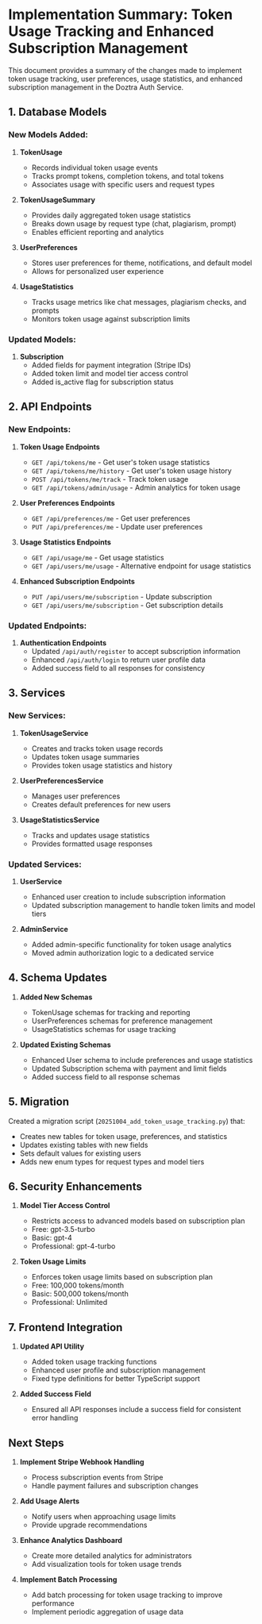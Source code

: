 # Implementation Summary: Token Usage Tracking and Enhanced Subscription Management

This document provides a summary of the changes made to implement token usage tracking, user preferences, usage statistics, and enhanced subscription management in the Doztra Auth Service.

## 1. Database Models

### New Models Added:

1. **TokenUsage**
   - Records individual token usage events
   - Tracks prompt tokens, completion tokens, and total tokens
   - Associates usage with specific users and request types

2. **TokenUsageSummary**
   - Provides daily aggregated token usage statistics
   - Breaks down usage by request type (chat, plagiarism, prompt)
   - Enables efficient reporting and analytics

3. **UserPreferences**
   - Stores user preferences for theme, notifications, and default model
   - Allows for personalized user experience

4. **UsageStatistics**
   - Tracks usage metrics like chat messages, plagiarism checks, and prompts
   - Monitors token usage against subscription limits

### Updated Models:

1. **Subscription**
   - Added fields for payment integration (Stripe IDs)
   - Added token limit and model tier access control
   - Added is_active flag for subscription status

## 2. API Endpoints

### New Endpoints:

1. **Token Usage Endpoints**
   - `GET /api/tokens/me` - Get user's token usage statistics
   - `GET /api/tokens/me/history` - Get user's token usage history
   - `POST /api/tokens/me/track` - Track token usage
   - `GET /api/tokens/admin/usage` - Admin analytics for token usage

2. **User Preferences Endpoints**
   - `GET /api/preferences/me` - Get user preferences
   - `PUT /api/preferences/me` - Update user preferences

3. **Usage Statistics Endpoints**
   - `GET /api/usage/me` - Get usage statistics
   - `GET /api/users/me/usage` - Alternative endpoint for usage statistics

4. **Enhanced Subscription Endpoints**
   - `PUT /api/users/me/subscription` - Update subscription
   - `GET /api/users/me/subscription` - Get subscription details

### Updated Endpoints:

1. **Authentication Endpoints**
   - Updated `/api/auth/register` to accept subscription information
   - Enhanced `/api/auth/login` to return user profile data
   - Added success field to all responses for consistency

## 3. Services

### New Services:

1. **TokenUsageService**
   - Creates and tracks token usage records
   - Updates token usage summaries
   - Provides token usage statistics and history

2. **UserPreferencesService**
   - Manages user preferences
   - Creates default preferences for new users

3. **UsageStatisticsService**
   - Tracks and updates usage statistics
   - Provides formatted usage responses

### Updated Services:

1. **UserService**
   - Enhanced user creation to include subscription information
   - Updated subscription management to handle token limits and model tiers

2. **AdminService**
   - Added admin-specific functionality for token usage analytics
   - Moved admin authorization logic to a dedicated service

## 4. Schema Updates

1. **Added New Schemas**
   - TokenUsage schemas for tracking and reporting
   - UserPreferences schemas for preference management
   - UsageStatistics schemas for usage tracking

2. **Updated Existing Schemas**
   - Enhanced User schema to include preferences and usage statistics
   - Updated Subscription schema with payment and limit fields
   - Added success field to all response schemas

## 5. Migration

Created a migration script (`20251004_add_token_usage_tracking.py`) that:
- Creates new tables for token usage, preferences, and statistics
- Updates existing tables with new fields
- Sets default values for existing users
- Adds new enum types for request types and model tiers

## 6. Security Enhancements

1. **Model Tier Access Control**
   - Restricts access to advanced models based on subscription plan
   - Free: gpt-3.5-turbo
   - Basic: gpt-4
   - Professional: gpt-4-turbo

2. **Token Usage Limits**
   - Enforces token usage limits based on subscription plan
   - Free: 100,000 tokens/month
   - Basic: 500,000 tokens/month
   - Professional: Unlimited

## 7. Frontend Integration

1. **Updated API Utility**
   - Added token usage tracking functions
   - Enhanced user profile and subscription management
   - Fixed type definitions for better TypeScript support

2. **Added Success Field**
   - Ensured all API responses include a success field for consistent error handling

## Next Steps

1. **Implement Stripe Webhook Handling**
   - Process subscription events from Stripe
   - Handle payment failures and subscription changes

2. **Add Usage Alerts**
   - Notify users when approaching usage limits
   - Provide upgrade recommendations

3. **Enhance Analytics Dashboard**
   - Create more detailed analytics for administrators
   - Add visualization tools for token usage trends

4. **Implement Batch Processing**
   - Add batch processing for token usage tracking to improve performance
   - Implement periodic aggregation of usage data
